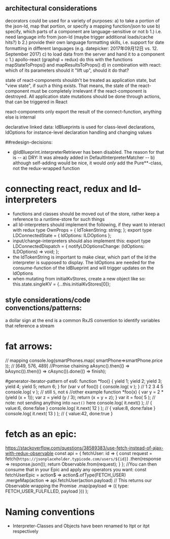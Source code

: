 ## architectural considerations
decorators could be used for a variety of purposes:
a) to take a portion of the json-ld, map that portion, or specify a mapping function/json to use
b) specify, which parts of a component are language-sensitive or not
    b 1.) i.e. need language info from json-ld (maybe trigger additional loads/cache hits?)
    b 2.) provide their own language formatting skills, i.e. support for date formatting in different languages 
        (e.g. datepicker: 2017年09月12日 vs. 12. September 2017)
c) to load data from the server and hand it to a component
    c 1.) apollo-react (graphql + redux) do this with the functions mapStateToProps() and mapResultsToProps()
d) in combination with react: which of its parameters should it "lift up", should it do that?

state of react-components shouldn't be treated as application state, but "view state", if such a thing exists. That means,
the state of the react-component must be completely irrelevant if the react-component is destroyed. All application state 
mutations should be done through actions, that can be triggered in React

react-components only export the result of the connect-function,
anything else is internal

declarative linked data: ldBlueprints is used for class-level declarations, ldOptions for instance-level declaration handling and changing values 

##redesign-decisions:
- @ldBlueprint.interpreterRetriever has been disabled. The reason for that is
    -- a) DRY: It was already added in DefaultInterpreterMatcher
    -- b) although self-adding would be nice, it would _only_ add the Pure**-class, not the redux-wrapped function

# connecting react, redux and ld-interpreters
- functions and classes should be moved out of the store, rather keep a reference to a runtime-store for such things
- all ld-interpreters should implement the following, if they want to interact with redux
type OwnProps = {
        ldTokenString: string;
};
export type LDConnectedState = {
        ldOptions: ILDOptions
};
- input/change-interpreters should also implement this:
export type LDConnectedDispatch = {
        notifyLDOptionsChange: (ldOptions: ILDOptions) => void;
};
- the ldTokenString is important to make clear, which part of the ld the interpreter is supposed to display. The ldOptions are needed for the consume-function of the ldBlueprint and will trigger updates on the ldOptions
- when mutating from initialKvStores, create a new object like so: this.state.singleKV = {...this.initialKvStores[0]};

## style considerations/code convenctions/patterns:
a dollar sign at the end is a common RxJS convention to identify variables that reference a stream
# fat arrows:
// mapping
    console.log(smartPhones.map(
        smartPhone=&gt;smartPhone.price
    )); // [649, 576, 489]
//Promise chaining
    aAsync().then(() => bAsync()).then(() => cAsync()).done(() => finish);

#generator-iterator-pattern of es6: 
    function *foo() {
        yield 1;
        yield 2;
        yield 3;
        yield 4;
        yield 5;
        return 6;
    }
    for (var v of foo()) {
        console.log( v );
    }
    // 1 2 3 4 5
    console.log( v ); // still `5`, not `6`
//other example
    function *foo(x) {
        var y = 2 * (yield (x + 1));
        var z = yield (y / 3);
        return (x + y + z);
    }
    var it = foo( 5 );
    // note: not sending anything into `next()` here
    console.log( it.next() );       // { value:6, done:false }
    console.log( it.next( 12 ) );   // { value:8, done:false }
    console.log( it.next( 13 ) );   // { value:42, done:true }

# fetch as an epic:
https://stackoverflow.com/questions/38589383/use-fetch-instead-of-ajax-with-redux-observable
const api = {
  fetchUser: id => {
    const request = fetch(`https://jsonplaceholder.typicode.com/users/${id}`)
      .then(response => response.json());
    return Observable.from(request);
  }
};
//You can then consume that in your Epic and apply any operators you want:
const fetchUserEpic = action$ =>
  action$.ofType(FETCH_USER)
    .mergeMap(action =>
      api.fetchUser(action.payload) // This returns our Observable wrapping the Promise
        .map(payload => ({ type: FETCH_USER_FULFILLED, payload }))
    );

# Naming conventions
- Interpreter-Classes and Objects have been renamed to Itpt or itpt respectively